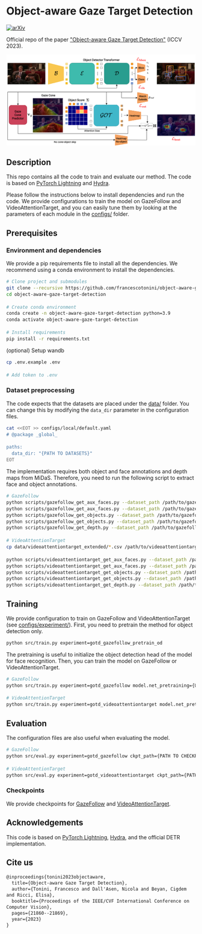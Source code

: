 # Object-aware Gaze Target Detection
[![arXiv](https://img.shields.io/badge/arXiv-2307.09662-00ff00.svg)](https://arxiv.org/abs/2307.09662)

Official repo of the paper ["Object-aware Gaze Target Detection"](https://openaccess.thecvf.com/content/ICCV2023/html/Tonini_Object-aware_Gaze_Target_Detection_ICCV_2023_paper.html) (ICCV 2023).

![Method](./assets/method.png)

## Description

This repo contains all the code to train and evaluate our method.
The code is based on [PyTorch Lightning](https://www.lightning.ai/) and [Hydra](https://hydra.cc/).

Please follow the instructions below to install dependencies and run the code.
We provide configurations to train the model on GazeFollow and VideoAttentionTarget, and you can easily tune them by looking at the parameters of each module in the [configs/](configs/) folder.

## Prerequisites
### Environment and dependencies
We provide a pip requirements file to install all the dependencies.
We recommend using a conda environment to install the dependencies.

```bash
# Clone project and submodules
git clone --recursive https://github.com/francescotonini/object-aware-gaze-target-detection.git
cd object-aware-gaze-target-detection

# Create conda environment
conda create -n object-aware-gaze-target-detection python=3.9
conda activate object-aware-gaze-target-detection

# Install requirements
pip install -r requirements.txt
```

(optional) Setup wandb
```bash
cp .env.example .env

# Add token to .env
```

### Dataset preprocessing
The code expects that the datasets are placed under the [data/](data/) folder.
You can change this by modifying the `data_dir` parameter in the configuration files.

```bash
cat <<EOT >> configs/local/default.yaml
# @package _global_

paths:
  data_dir: "{PATH TO DATASETS}"
EOT
```

The implementation requires both object and face annotations and depth maps from MiDaS.
Therefore, you need to run the following script to extract face and object annotations.

```bash
# GazeFollow
python scripts/gazefollow_get_aux_faces.py --dataset_path /path/to/gazefollow --subset train
python scripts/gazefollow_get_aux_faces.py --dataset_path /path/to/gazefollow --subset test
python scripts/gazefollow_get_objects.py --dataset_path /path/to/gazefollow --subset train
python scripts/gazefollow_get_objects.py --dataset_path /path/to/gazefollow --subset test
python scripts/gazefollow_get_depth.py --dataset_path /path/to/gazefollow

# VideoAttentionTarget
cp data/videoattentiontarget_extended/*.csv /path/to/videoattentiontarget

python scripts/videoattentiontarget_get_aux_faces.py --dataset_path /path/to/videoattentiontarget --subset train
python scripts/videoattentiontarget_get_aux_faces.py --dataset_path /path/to/videoattentiontarget --subset test
python scripts/videoattentiontarget_get_objects.py --dataset_path /path/to/videoattentiontarget --subset train
python scripts/videoattentiontarget_get_objects.py --dataset_path /path/to/videoattentiontarget --subset test
python scripts/videoattentiontarget_get_depth.py --dataset_path /path/to/videoattentiontarget
```

## Training
We provide configuration to train on GazeFollow and VideoAttentionTarget (see [configs/experiment/](configs/experiment/)).
First, you need to pretrain the method for object detection only.

```bash
python src/train.py experiment=gotd_gazefollow_pretrain_od
```

The pretraining is useful to initialize the object detection head of the model for face recognition.
Then, you can train the model on GazeFollow or VideoAttentionTarget.

```bash
# GazeFollow
python src/train.py experiment=gotd_gazefollow model.net_pretraining={URL/PATH TO GAZEFOLLOW OD PRETRAINING}

# VideoAttentionTarget
python src/train.py experiment=gotd_videoattentiontarget model.net_pretraining={URL/PATH TO GAZEFOLLOW TRAINED MODEL}
```

## Evaluation
The configuration files are also useful when evaluating the model.

```bash
# GazeFollow
python src/eval.py experiment=gotd_gazefollow ckpt_path={PATH TO CHECKPOINT}

# VideoAttentionTarget
python src/eval.py experiment=gotd_videoattentiontarget ckpt_path={PATH TO CHECKPOINT}
```

### Checkpoints
We provide checkpoints for [GazeFollow](https://mega.nz/file/tZZynIZZ#0M_3bitgdvH_MY1m2F9wD2NdY2FE4Poc5-63MRdt84E) and [VideoAttentionTarget](https://mega.nz/file/EI50DSoT#30pTdNe3hBo69jOsIt-oS6q_U8CV9MQ86ZKYDtOO0_Y).

## Acknowledgements
This code is based on [PyTorch Lightning](https://www.lightning.ai/), [Hydra](https://hydra.cc/), and the official DETR implementation.

## Cite us
```
@inproceedings{tonini2023objectaware,
  title={Object-aware Gaze Target Detection},
  author={Tonini, Francesco and Dall'Asen, Nicola and Beyan, Cigdem and Ricci, Elisa},
  booktitle={Proceedings of the IEEE/CVF International Conference on Computer Vision},
  pages={21860--21869},
  year={2023}
}
```

